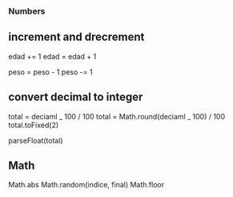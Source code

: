 ### Numbers

## increment and drecrement

edad += 1
edad = edad + 1

peso = peso - 1
peso -= 1

## convert decimal to integer

total = deciaml _ 100 / 100
total = Math.round(deciaml _ 100) / 100 <!-- redondear -->
total.toFixed(2) <!-- redondear al numero de decimales especificados en el parametro -->

parseFloat(total)<!-- Float: punto flotante o deciamles--><!-- parse: transformar o leer -->

## Math

Math.abs <!-- Regresa un numero absolute positivo -->
Math.random(indice, final) <!-- -->
Math.floor <!-- Devuelve el máximo entero menor o igual a un número / redondear para abajo 45.99 => 45 -->
